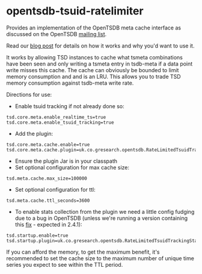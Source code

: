 # opentsdb-tsuid-ratelimiter

Provides an implementation of the OpenTSDB meta cache interface as discussed on the OpenTSDB [mailing list](https://groups.google.com/d/msg/opentsdb/oMLi0GCNF30/I32rpm8cCgAJ).

Read our [blog post](https://www.gresearch.co.uk/article/opentsdb-meta-cache-trade-offs-for-performance/) for details on how it works and why you'd want to use it.

It works by allowing TSD instances to cache what tsmeta combinations have been seen and only writing a tsmeta
entry in tsdb-meta if a data point write misses this cache. The cache can obviously be bounded to limit memory consumption
and and is an LRU. This allows you to trade TSD memory consumption against tsdb-meta write rate.

Directions for use:

* Enable tsuid tracking if not already done so:
```
tsd.core.meta.enable_realtime_ts=true
tsd.core.meta.enable_tsuid_tracking=true
```
* Add the plugin:
```
tsd.core.meta.cache.enable=true
tsd.core.meta.cache.plugin=uk.co.gresearch.opentsdb.RateLimitedTsuidTracking
```
* Ensure the plugin Jar is in your classpath
* Set optional configuration for max cache size:
```
tsd.meta.cache.max_size=100000
```
* Set optional configuration for ttl:
```
tsd.meta.cache.ttl_seconds=3600
```
* To enable stats collection from the plugin we need a little config fudging due to a bug in OpenTSDB (unless we're running a version containing this [fix](https://github.com/OpenTSDB/opentsdb/pull/1649) - expected in 2.4.1):
```
tsd.startup.enable=true
tsd.startup.plugin=uk.co.gresearch.opentsdb.RateLimitedTsuidTrackingStatsCollector
```

If you can afford the memory, to get the maximum benefit, it's recommended to set the cache size to the maximum number of unique time series you expect to see within the TTL period.
